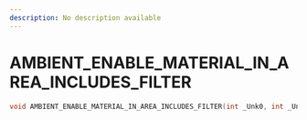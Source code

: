 ```yaml
---
description: No description available 
---
```


# AMBIENT_ENABLE_MATERIAL_IN_AREA_INCLUDES_FILTER

```cpp
void AMBIENT_ENABLE_MATERIAL_IN_AREA_INCLUDES_FILTER(int _Unk0, int _Unk1);
```